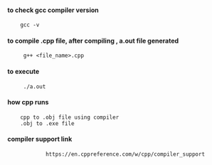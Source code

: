 #### to check gcc compiler version
        gcc -v
        
        
#### to compile .cpp file, after compiling , a.out file generated
         g++ <file_name>.cpp
         
         
#### to execute          
         ./a.out
         
         
#### how cpp runs
        cpp to .obj file using compiler
        .obj to .exe file


#### compiler support link
                https://en.cppreference.com/w/cpp/compiler_support
